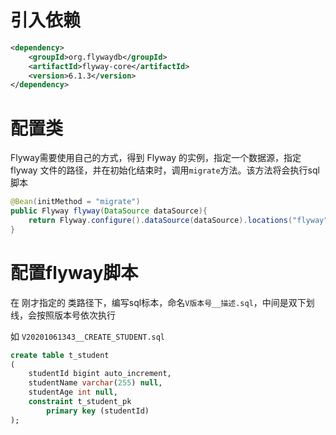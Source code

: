 # 引入依赖

```xml
<dependency>
    <groupId>org.flywaydb</groupId>
    <artifactId>flyway-core</artifactId>
    <version>6.1.3</version>
</dependency>
```

# 配置类

Flyway需要使用自己的方式，得到 Flyway 的实例，指定一个数据源，指定 flyway 文件的路径，并在初始化结束时，调用`migrate`方法。该方法将会执行sql脚本

```java
@Bean(initMethod = "migrate")
public Flyway flyway(DataSource dataSource){
    return Flyway.configure().dataSource(dataSource).locations("flyway").load();
}
```



# 配置flyway脚本

在 刚才指定的 类路径下，编写sql标本，命名`V版本号__描述.sql`，中间是双下划线，会按照版本号依次执行

如 `V20201061343__CREATE_STUDENT.sql`

```sql
create table t_student
(
	studentId bigint auto_increment,
	studentName varchar(255) null,
	studentAge int null,
	constraint t_student_pk
		primary key (studentId)
);
```

